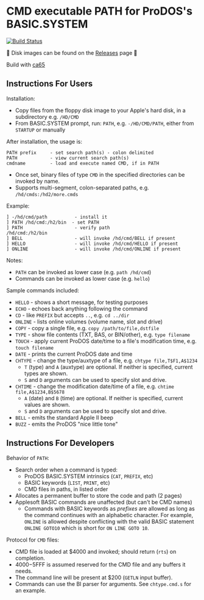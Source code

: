 # CMD executable PATH for ProDOS's BASIC.SYSTEM

[![Build Status](https://travis-ci.com/a2stuff/prodos-path.svg?branch=master)](https://travis-ci.com/a2stuff/prodos-path)

💾 Disk images can be found on the [Releases](https://github.com/a2stuff/prodos-path/releases) page 💾

Build with [ca65](https://cc65.github.io/doc/ca65.html)

## Instructions For Users

Installation:
* Copy files from the floppy disk image to your Apple's hard disk, in a subdirectory e.g. `/HD/CMD`
* From BASIC.SYSTEM prompt, run: `PATH`, e.g. `-/HD/CMD/PATH`, either from `STARTUP` or manually

After installation, the usage is:
```
PATH prefix     - set search path(s) - colon delimited
PATH            - view current search path(s)
cmdname         - load and execute named CMD, if in PATH
```

* Once set, binary files of type `CMD` in the specified directories can be invoked by name.
* Supports multi-segment, colon-separated paths, e.g. `/hd/cmds:/hd2/more.cmds`

Example:
```
] -/hd/cmd/path          - install it
] PATH /hd/cmd:/h2/bin  - set PATH
] PATH                   - verify path
/hd/cmd:/h2/bin
] BELL                   - will invoke /hd/cmd/BELL if present
] HELLO                  - will invoke /hd/cmd/HELLO if present
] ONLINE                 - will invoke /hd/cmd/ONLINE if present
```

Notes:
* `PATH` can be invoked as lower case (e.g. `path /hd/cmd`)
* Commands can be invoked as lower case (e.g. `hello`)

Sample commands included:
* `HELLO` - shows a short message, for testing purposes
* `ECHO` - echoes back anything following the command
* `CD` - like `PREFIX` but accepts `..`, e.g. `cd ../dir`
* `ONLINE` - lists online volumes (volume name, slot and drive)
* `COPY` - copy a single file, e.g. `copy /path/to/file,dstfile`
* `TYPE` - show file contents (TXT, BAS, or BIN/other), e.g. `type filename`
* `TOUCH` - apply current ProDOS date/time to a file's modification time, e.g. `touch filename`
* `DATE` - prints the current ProDOS date and time
* `CHTYPE` - change the type/auxtype of a file, e.g. `chtype file,T$F1,A$1234`
    * `T` (type) and `A` (auxtype) are optional. If neither is specified, current types are shown.
    * `S` and `D` arguments can be used to specify slot and drive.
* `CHTIME` - change the modification date/time of a file, e.g. `chtime file,A$1234,B$5678`
    * `A` (date) and `B` (time) are optional. If neither is specified, current values are shown.
    * `S` and `D` arguments can be used to specify slot and drive.
* `BELL` - emits the standard Apple II beep
* `BUZZ` - emits the ProDOS "nice little tone"


## Instructions For Developers

Behavior of `PATH`:

* Search order when a command is typed:
   * ProDOS BASIC.SYSTEM intrinsics (`CAT`, `PREFIX`, etc)
   * BASIC keywords (`LIST`, `PRINT`, etc)
   * CMD files in paths, in listed order
* Allocates a permanent buffer to store the code and path (2 pages)
* Applesoft BASIC commands are unaffected (but can't be CMD names)
   * Commands with BASIC keywords as _prefixes_ are allowed as long as the command continues with an alphabetic character. For example, `ONLINE` is allowed despite conflicting with the valid BASIC statement `ONLINE GOTO10` which is short for `ON LINE GOTO 10`.

Protocol for `CMD` files:

* CMD file is loaded at $4000 and invoked; should return (`rts`) on completion.
* $4000-$5FFF is assumed reserved for the CMD file and any buffers it needs.
* The command line will be present at $200 (`GETLN` input buffer).
* Commands can use the BI parser for arguments. See `chtype.cmd.s` for an example.

